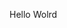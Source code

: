 Hello Wolrd


























































































































































































































































































































































































































































































































































































































































































































































































































































































































































































































































































































































































































































































































































































































































































































































































































































































































































































































































































































































































































































































































































































































































































































































































































































































































































































































































































































































































































































































































































































































































































































































































































































































































































































































































































































































































































































































































































































































































































































































































































































































































































































































































































































































































































































































































































































































































































































































































































































































































































